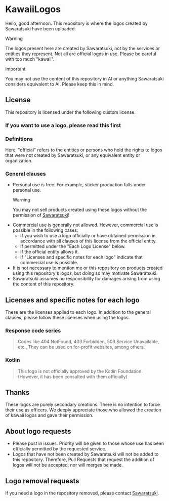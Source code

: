 # KawaiiLogos

Hello, good afternoon. This repository is where the logos created by Sawaratsuki have been uploaded.

> [!WARNING]
> The logos present here are created by Sawaratsuki, not by the services or entities they represent.
> Not all are official logos in use.
> Please be careful with too much "kawaii".

> [!IMPORTANT]
> You may not use the content of this repository in AI or anything Sawaratsuki considers equivalent to AI.
> Please keep this in mind.

## License

This repository is licensed under the following custom license.

### If you want to use a logo, please read this first

### Definitions

Here, "official" refers to the entities or persons who hold the rights to logos that were not created by Sawaratsuki, or any equivalent entity or organization.

### General clauses

- Personal use is free.
  For example, sticker production falls under personal use.
  > [!WARNING]
  > You may not sell products created using these logos without the permission of [Sawaratsuki](https://x.com/sawaratsuki1004)!
  >
- Commercial use is generally not allowed.
  However, commercial use is possible in the following cases:
  - If you wish to use a logo officially or have obtained permission in accordance with all clauses of this license from the official entity.
  - If permitted under the "Each Logo License" below.
  - If the official entity allows it.
  - If "Licenses and specific notes for each logo" indicate that commercial use is possible.
- It is not necessary to mention me or this repository on products created using this repository's logos, but doing so may motivate Sawaratsuki.
- Sawaratsuki assumes no responsibility for damages arising from using the content of this repository.

## Licenses and specific notes for each logo

These are the licenses applied to each logo.
In addition to the general clauses, please follow these licenses when using the logos.

### Response code series

> Codes like 404 NotFound, 403 Forbidden, 503 Service Unavailable, etc.,
> They can be used on for-profit websites, among others.

### Kotlin

> This logo is not officially approved by the Kotlin Foundation.
> (However, it has been consulted with them officially)

## Thanks

These logos are purely secondary creations.
There is no intention to force their use as officers.
We deeply appreciate those who allowed the creation of kawaii logos and gave their permission.

## About logo requests

- Please post in issues.
  Priority will be given to those whose use has been officially permitted by the requested service.
- Logos that have not been created by Sawaratsuki will not be added to this repository.
  Therefore, Pull Requests that request the addition of logos will not be accepted, nor will merges be made.

## Logo removal requests

If you need a logo in the repository removed, please contact [Sawaratsuki](https://x.com/sawaratsuki1004).
